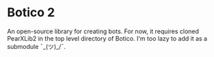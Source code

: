 # Botico 2
An open-source library for creating bots.
For now, it requires cloned PearXLib2 in the top level directory of Botico. I'm too lazy to add it as a submodule ¯\_(ツ)_/¯.
